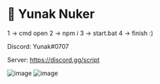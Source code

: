 # 🌟 Yunak Nuker

1 -> cmd open
2 -> npm i
3 -> start.bat
4 -> finish :)

Discord: Yunak#0707

Server: https://discord.gg/script


![image](https://user-images.githubusercontent.com/64258925/179219941-63dbf9b3-f09f-459d-9003-ad07b1fcaa51.png)
![image](https://user-images.githubusercontent.com/64258925/179220032-81fde567-13fe-478e-b8be-9d9c2f9523c1.png)

